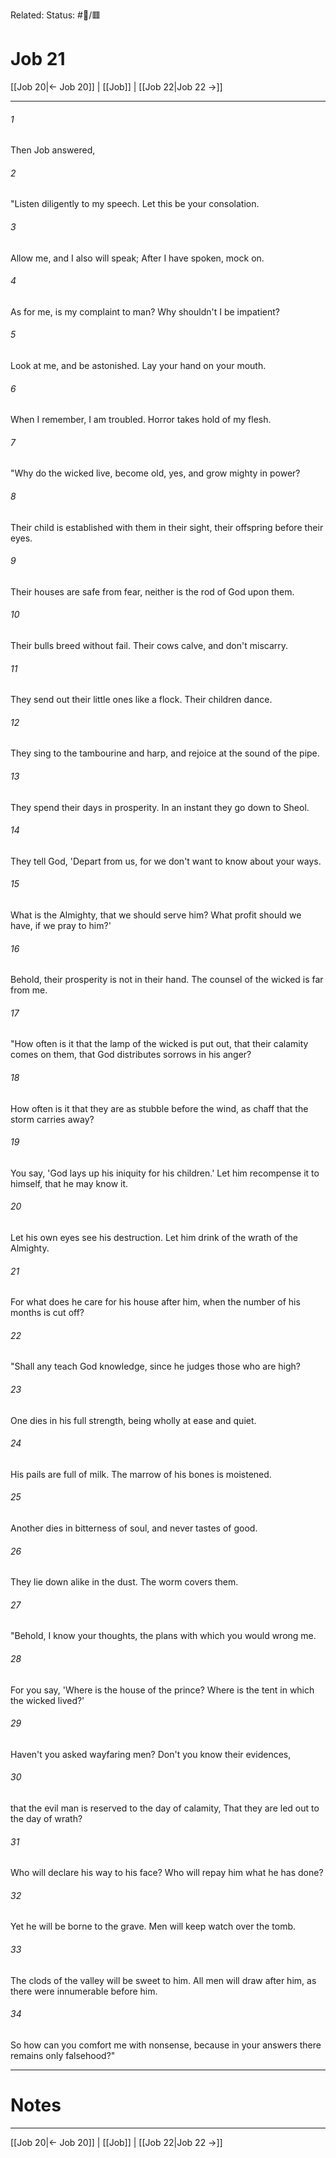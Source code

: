 Related:
Status: #📖/🟥
# Job 21

[[Job 20|← Job 20]] | [[Job]] | [[Job 22|Job 22 →]]
***



###### 1 
Then Job answered, 

###### 2 
"Listen diligently to my speech. Let this be your consolation. 

###### 3 
Allow me, and I also will speak; After I have spoken, mock on. 

###### 4 
As for me, is my complaint to man? Why shouldn't I be impatient? 

###### 5 
Look at me, and be astonished. Lay your hand on your mouth. 

###### 6 
When I remember, I am troubled. Horror takes hold of my flesh. 

###### 7 
"Why do the wicked live, become old, yes, and grow mighty in power? 

###### 8 
Their child is established with them in their sight, their offspring before their eyes. 

###### 9 
Their houses are safe from fear, neither is the rod of God upon them. 

###### 10 
Their bulls breed without fail. Their cows calve, and don't miscarry. 

###### 11 
They send out their little ones like a flock. Their children dance. 

###### 12 
They sing to the tambourine and harp, and rejoice at the sound of the pipe. 

###### 13 
They spend their days in prosperity. In an instant they go down to Sheol. 

###### 14 
They tell God, 'Depart from us, for we don't want to know about your ways. 

###### 15 
What is the Almighty, that we should serve him? What profit should we have, if we pray to him?' 

###### 16 
Behold, their prosperity is not in their hand. The counsel of the wicked is far from me. 

###### 17 
"How often is it that the lamp of the wicked is put out, that their calamity comes on them, that God distributes sorrows in his anger? 

###### 18 
How often is it that they are as stubble before the wind, as chaff that the storm carries away? 

###### 19 
You say, 'God lays up his iniquity for his children.' Let him recompense it to himself, that he may know it. 

###### 20 
Let his own eyes see his destruction. Let him drink of the wrath of the Almighty. 

###### 21 
For what does he care for his house after him, when the number of his months is cut off? 

###### 22 
"Shall any teach God knowledge, since he judges those who are high? 

###### 23 
One dies in his full strength, being wholly at ease and quiet. 

###### 24 
His pails are full of milk. The marrow of his bones is moistened. 

###### 25 
Another dies in bitterness of soul, and never tastes of good. 

###### 26 
They lie down alike in the dust. The worm covers them. 

###### 27 
"Behold, I know your thoughts, the plans with which you would wrong me. 

###### 28 
For you say, 'Where is the house of the prince? Where is the tent in which the wicked lived?' 

###### 29 
Haven't you asked wayfaring men? Don't you know their evidences, 

###### 30 
that the evil man is reserved to the day of calamity, That they are led out to the day of wrath? 

###### 31 
Who will declare his way to his face? Who will repay him what he has done? 

###### 32 
Yet he will be borne to the grave. Men will keep watch over the tomb. 

###### 33 
The clods of the valley will be sweet to him. All men will draw after him, as there were innumerable before him. 

###### 34 
So how can you comfort me with nonsense, because in your answers there remains only falsehood?"

---
# Notes


***
[[Job 20|← Job 20]] | [[Job]] | [[Job 22|Job 22 →]]

